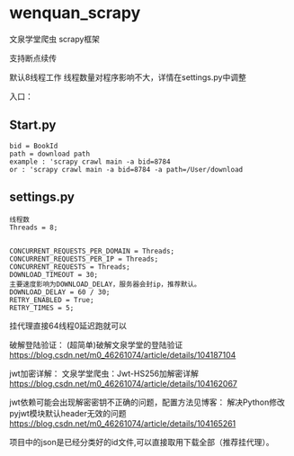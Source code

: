 # wenquan_scrapy

文泉学堂爬虫  scrapy框架

支持断点续传

默认8线程工作
线程数量对程序影响不大，详情在settings.py中调整

入口：
## Start.py

    bid = BookId
    path = download path
    example : 'scrapy crawl main -a bid=8784
    or : 'scrapy crawl main -a bid=8784 -a path=/User/download

## settings.py
    线程数
    Threads = 8;


    CONCURRENT_REQUESTS_PER_DOMAIN = Threads;
    CONCURRENT_REQUESTS_PER_IP = Threads;
    CONCURRENT_REQUESTS = Threads;
    DOWNLOAD_TIMEOUT = 30;
    主要速度影响为DOWNLOAD_DELAY，服务器会封ip，推荐默认。
    DOWNLOAD_DELAY = 60 / 30;
    RETRY_ENABLED = True;
    RETRY_TIMES = 5;


挂代理直接64线程0延迟跑就可以


破解登陆验证：
(超简单)破解文泉学堂的登陆验证
https://blog.csdn.net/m0_46261074/article/details/104187104

jwt加密详解：
文泉学堂爬虫：Jwt-HS256加解密详解
https://blog.csdn.net/m0_46261074/article/details/104162067

jwt依赖可能会出现解密密钥不正确的问题，配置方法见博客：
解决Python修改pyjwt模块默认header无效的问题
https://blog.csdn.net/m0_46261074/article/details/104165261

项目中的json是已经分类好的id文件,可以直接取用下载全部（推荐挂代理）。
